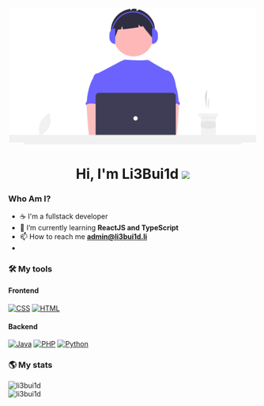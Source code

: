 <p align="center"> <img src="./coding.svg" alt="undraw coffee illustration" width="500px%"> </p>
<h1 align="center">Hi, I'm Li3Bui1d <img src="https://media.giphy.com/media/hvRJCLFzcasrR4ia7z/giphy.gif" width="25px"></h1>

<h3 align="left"> Who Am I?</h3>

- ☕ I'm a fullstack developer
- 🌱 I’m currently learning **ReactJS and TypeScript**
- 📫 How to reach me **admin@li3bui1d.li**
- 
<h3 align="left">🛠 My tools</h3>
<h4 >Frontend</h4>

[![CSS](https://img.shields.io/badge/-CSS3-264de4?logo=css3&logoColor=white&style=for-the-badge)](#)
[![HTML](https://img.shields.io/badge/-HTML5-ff6347?logo=html5&logoColor=white&style=for-the-badge)](#) 

<h4 >Backend</h4>

[![Java](https://img.shields.io/badge/-Java-FD5750?logo=java&logoColor=white&style=for-the-badge)](#)
[![PHP](https://img.shields.io/badge/-PHP-339933?logo=php&logoColor=white&style=for-the-badge)](#)
[![Python](https://img.shields.io/badge/-Python-339933?logo=python&logoColor=white&style=for-the-badge)](#)

    
<h3 align="left">🌎 My stats</h3>
<img src="https://github-readme-stats.vercel.app/api/top-langs?username=li3bui1d&show_icons=true&locale=en&layout=compact" alt="li3bui1d" />

<br />

<img src="https://github-readme-stats.vercel.app/api?username=li3bui1d&show_icons=true&locale=en" alt="li3bui1d" />
